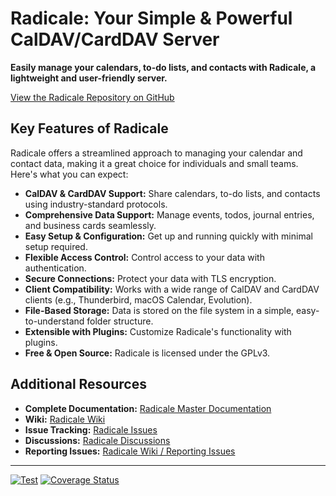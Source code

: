# Radicale: Your Simple & Powerful CalDAV/CardDAV Server

**Easily manage your calendars, to-do lists, and contacts with Radicale, a lightweight and user-friendly server.**

[View the Radicale Repository on GitHub](https://github.com/Kozea/Radicale)

## Key Features of Radicale

Radicale offers a streamlined approach to managing your calendar and contact data, making it a great choice for individuals and small teams. Here's what you can expect:

*   **CalDAV & CardDAV Support:** Share calendars, to-do lists, and contacts using industry-standard protocols.
*   **Comprehensive Data Support:** Manage events, todos, journal entries, and business cards seamlessly.
*   **Easy Setup & Configuration:** Get up and running quickly with minimal setup required.
*   **Flexible Access Control:** Control access to your data with authentication.
*   **Secure Connections:** Protect your data with TLS encryption.
*   **Client Compatibility:** Works with a wide range of CalDAV and CardDAV clients (e.g., Thunderbird, macOS Calendar, Evolution).
*   **File-Based Storage:** Data is stored on the file system in a simple, easy-to-understand folder structure.
*   **Extensible with Plugins:** Customize Radicale's functionality with plugins.
*   **Free & Open Source:** Radicale is licensed under the GPLv3.

## Additional Resources

*   **Complete Documentation:** [Radicale Master Documentation](https://radicale.org/master.html)
*   **Wiki:** [Radicale Wiki](https://github.com/Kozea/Radicale/wiki)
*   **Issue Tracking:** [Radicale Issues](https://github.com/Kozea/Radicale/issues)
*   **Discussions:** [Radicale Discussions](https://github.com/Kozea/Radicale/discussions)
*   **Reporting Issues:** [Radicale Wiki / Reporting Issues](https://github.com/Kozea/Radicale/wiki/01-‐-Reporting-Issues)

---
[![Test](https://github.com/Kozea/Radicale/actions/workflows/test.yml/badge.svg?branch=master)](https://github.com/Kozea/Radicale/actions/workflows/test.yml)
[![Coverage Status](https://coveralls.io/repos/github/Kozea/Radicale/badge.svg?branch=master)](https://coveralls.io/github/Kozea/Radicale?branch=master)